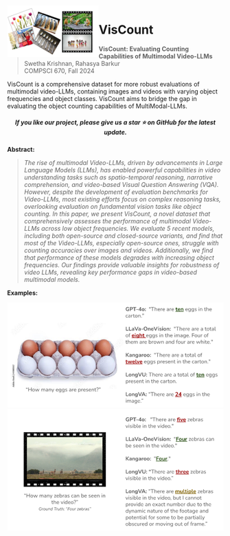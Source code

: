<img src="img/dataset_visual.png" height="120px" align="left">

# VisCount

> **VisCount: Evaluating Counting Capabilities of Multimodal Video-LLMs**  
> Swetha Krishnan, Rahasya Barkur   
> COMPSCI 670, Fall 2024

VisCount is a comprehensive dataset for more robust evaluations of multimodal video-LLMs, containing images and videos with varying object frequencies and object classes. VisCount aims to bridge the gap in evaluating the object counting capabilities of MultiModal-LLMs.


<h5 align="center"> If you like our project, please give us a star ⭐ on GitHub for the latest update.</h5>

**Abstract:**
> *The rise of multimodal Video-LLMs, driven by advancements in Large Language Models (LLMs), has enabled powerful capabilities in video understanding tasks such as spatio-temporal reasoning, narrative comprehension, and video-based Visual Question Answering (VQA). However, despite the development of evaluation benchmarks for Video-LLMs, most existing efforts focus on complex reasoning tasks, overlooking evaluation on  fundamental vision tasks like object counting. In this paper, we present VisCount, a novel dataset that comprehensively assesses the performance of multimodal Video-LLMs across low object frequencies. We evaluate 5 recent models, including both open-source and closed-source variants, and find that most of the Video-LLMs, especially open-source ones, struggle with counting accuracies over images and videos. Additionally, we find that performance of these models degrades with increasing object frequencies. Our findings provide valuable insights for robustness of video LLMs, revealing key performance gaps in video-based multimodal models.*

**Examples:**


![VisCount_img](/img/VisCount_Dataset_example.png)
![VisCount_video](/img/VisCount_Dataset_video3.png)

